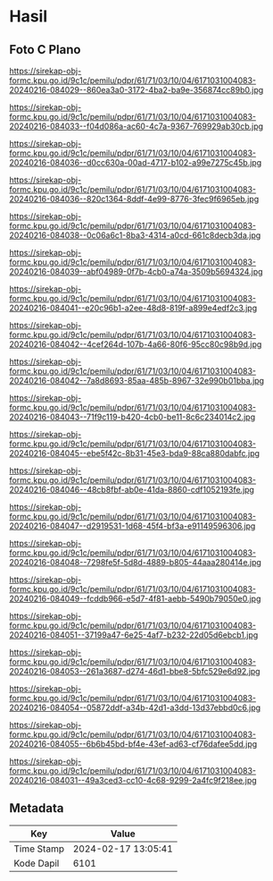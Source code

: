 # Hasil

## Foto C Plano

https://sirekap-obj-formc.kpu.go.id/9c1c/pemilu/pdpr/61/71/03/10/04/6171031004083-20240216-084029--860ea3a0-3172-4ba2-ba9e-356874cc89b0.jpg

https://sirekap-obj-formc.kpu.go.id/9c1c/pemilu/pdpr/61/71/03/10/04/6171031004083-20240216-084033--f04d086a-ac60-4c7a-9367-769929ab30cb.jpg

https://sirekap-obj-formc.kpu.go.id/9c1c/pemilu/pdpr/61/71/03/10/04/6171031004083-20240216-084036--d0cc630a-00ad-4717-b102-a99e7275c45b.jpg

https://sirekap-obj-formc.kpu.go.id/9c1c/pemilu/pdpr/61/71/03/10/04/6171031004083-20240216-084036--820c1364-8ddf-4e99-8776-3fec9f6965eb.jpg

https://sirekap-obj-formc.kpu.go.id/9c1c/pemilu/pdpr/61/71/03/10/04/6171031004083-20240216-084038--0c06a6c1-8ba3-4314-a0cd-661c8decb3da.jpg

https://sirekap-obj-formc.kpu.go.id/9c1c/pemilu/pdpr/61/71/03/10/04/6171031004083-20240216-084039--abf04989-0f7b-4cb0-a74a-3509b5694324.jpg

https://sirekap-obj-formc.kpu.go.id/9c1c/pemilu/pdpr/61/71/03/10/04/6171031004083-20240216-084041--e20c96b1-a2ee-48d8-819f-a899e4edf2c3.jpg

https://sirekap-obj-formc.kpu.go.id/9c1c/pemilu/pdpr/61/71/03/10/04/6171031004083-20240216-084042--4cef264d-107b-4a66-80f6-95cc80c98b9d.jpg

https://sirekap-obj-formc.kpu.go.id/9c1c/pemilu/pdpr/61/71/03/10/04/6171031004083-20240216-084042--7a8d8693-85aa-485b-8967-32e990b01bba.jpg

https://sirekap-obj-formc.kpu.go.id/9c1c/pemilu/pdpr/61/71/03/10/04/6171031004083-20240216-084043--71f9c119-b420-4cb0-be11-8c6c234014c2.jpg

https://sirekap-obj-formc.kpu.go.id/9c1c/pemilu/pdpr/61/71/03/10/04/6171031004083-20240216-084045--ebe5f42c-8b31-45e3-bda9-88ca880dabfc.jpg

https://sirekap-obj-formc.kpu.go.id/9c1c/pemilu/pdpr/61/71/03/10/04/6171031004083-20240216-084046--48cb8fbf-ab0e-41da-8860-cdf1052193fe.jpg

https://sirekap-obj-formc.kpu.go.id/9c1c/pemilu/pdpr/61/71/03/10/04/6171031004083-20240216-084047--d2919531-1d68-45f4-bf3a-e91149596306.jpg

https://sirekap-obj-formc.kpu.go.id/9c1c/pemilu/pdpr/61/71/03/10/04/6171031004083-20240216-084048--7298fe5f-5d8d-4889-b805-44aaa280414e.jpg

https://sirekap-obj-formc.kpu.go.id/9c1c/pemilu/pdpr/61/71/03/10/04/6171031004083-20240216-084049--fcddb966-e5d7-4f81-aebb-5490b79050e0.jpg

https://sirekap-obj-formc.kpu.go.id/9c1c/pemilu/pdpr/61/71/03/10/04/6171031004083-20240216-084051--37199a47-6e25-4af7-b232-22d05d6ebcb1.jpg

https://sirekap-obj-formc.kpu.go.id/9c1c/pemilu/pdpr/61/71/03/10/04/6171031004083-20240216-084053--261a3687-d274-46d1-bbe8-5bfc529e6d92.jpg

https://sirekap-obj-formc.kpu.go.id/9c1c/pemilu/pdpr/61/71/03/10/04/6171031004083-20240216-084054--05872ddf-a34b-42d1-a3dd-13d37ebbd0c6.jpg

https://sirekap-obj-formc.kpu.go.id/9c1c/pemilu/pdpr/61/71/03/10/04/6171031004083-20240216-084055--6b6b45bd-bf4e-43ef-ad63-cf76dafee5dd.jpg

https://sirekap-obj-formc.kpu.go.id/9c1c/pemilu/pdpr/61/71/03/10/04/6171031004083-20240216-084031--49a3ced3-cc10-4c68-9299-2a4fc9f218ee.jpg


## Metadata

| Key        | Value               |
| ---------- | ------------------- |
| Time Stamp | 2024-02-17 13:05:41 |
| Kode Dapil | 6101                |



